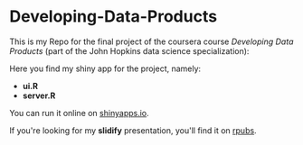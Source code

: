 Developing-Data-Products
========================

This is my Repo for the final project of the coursera course *Developing Data Products* (part of the John Hopkins data science specialization): 

Here you find my shiny app for the project, namely:
- __ui.R__
- __server.R__

You can run it online on [shinyapps.io](https://rheinkind.shinyapps.io/SimpleInvesting/).

If you're looking for my __slidify__ presentation, you'll find it on [rpubs](http://rpubs.com/Dirk_Kalmbach/29070).
